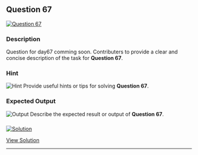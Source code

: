


## Question 67
<a href="https://github.com/alishgosai/Javascript-Exercise-and-Solutions/blob/master/questions/Question67.md" target="_blank">
  <img src="https://img.shields.io/badge/Question-67-purple?style=for-the-badge&logoSize=60" alt="Question 67">
</a>

### **Description**
Question for day67 comming soon.
Contributers to provide a clear and concise description of the task for **Question 67**.

### **Hint**
![Hint](https://img.shields.io/badge/Hint:-blue)
Provide useful hints or tips for solving **Question 67**.

### **Expected Output**
![Output](https://img.shields.io/badge/Output:-blue)
Describe the expected result or output of **Question 67**.

### <a href="https://github.com/alishgosai/Javascript-Exercise-and-Solutions/blob/master/solutions/Solution67.js" target="_blank">
  <img src="https://img.shields.io/badge/Solution-1f8e00?style=for-the-badge&logo=solution&logoColor=white" alt="Solution">
</a>

<a href="https://github.com/alishgosai/Javascript-Exercise-and-Solutions/blob/master/solutions/Solution67.js" target="_blank">View Solution</a>

---

